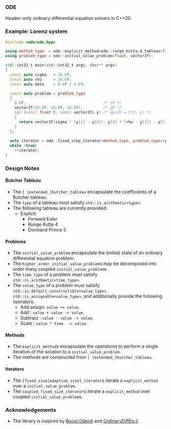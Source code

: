 ### ODE
Header-only ordinary differential equation solvers in C++20.

### Example: Lorenz system
```cpp
#include <ode/ode.hpp>

using method_type  = ode::explicit_method<ode::runge_kutta_4_tableau<float>>;
using problem_type = ode::initial_value_problem<float, vector3f>;

std::int32_t main(std::int32_t argc, char** argv)
{
  const auto sigma   = 10.0f;
  const auto rho     = 28.0f;
  const auto beta    = 8.0f / 3.0f;

  const auto problem = problem_type
  {
    0.0f,                                  /* t0 */
    vector3f(16.0f, 16.0f, 16.0f),         /* y0 */         
    [&] (const float t, const vector3f& y) /* dy/dt = f(t, y) */
    {
      return vector3f(sigma * (y[1] - y[0]), y[0] * (rho - y[2]) - y[1], y[0] * y[1] - beta * y[2]);
    }
  };
  
  auto iterator = ode::fixed_step_iterator<method_type, problem_type>(problem, 1.0f /* h */);
  while (true)
    ++iterator;
}
```

### Design Notes

#### Butcher Tableau
- The `[ |extended_]butcher_tableau` encapsulate the coefficients of a Butcher tableau. 
- The `type` of a tableau must satisfy `std::is_arithmetic<type>`.
- The following tableau are currently provided:
  - Explicit:
    - Forward Euler
    - Runge Kutta 4
    - Dormand Prince 5

#### Problems
- The `initial_value_problem` encapsulate the (initial) state of an ordinary differential equation problem.
- The `higher_order_initial_value_problem`s may be decomposed into order many coupled `initial_value_problem`s.
- The `time_type`  of a problem must satisfy `std::is_arithmetic<time_type>`.
- The `value_type` of a problem must satisfy `std::is_default_constructible<value_type>`, `std::is_assignable<value_type>`, and additionally provide the following operators.
  - Add assign: `value += value`.
  - Add       : `value + value -> value`.
  - Subtract  : `value - value -> value`.
  - Scale     : `value * time  -> value`.

#### Methods
- The `explicit_method`s encapsulate the operations to perform a single iteration of the solution to a `initial_value_problem`.
- The methods are constructed from `[ |extended_]butcher_tableau`.

#### Iterators
- The `[fixed_size|adaptive_size]_iterator`s iterate a `explicit_method` over a       `initial_value_problem`.
- The `coupled_fixed_size_iterator`s         iterate a `explicit_method` over coupled `initial_value_problem`s.

### Acknowledgements
- The library is inspired by [Boost.Odeint](https://github.com/boostorg/odeint) and [OrdinaryDiffEq.jl](https://github.com/SciML/OrdinaryDiffEq.jl).